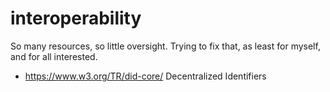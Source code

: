 # interoperability

So many resources, so little oversight. Trying to fix that, as least for myself, and for all interested.

* https://www.w3.org/TR/did-core/ Decentralized Identifiers
